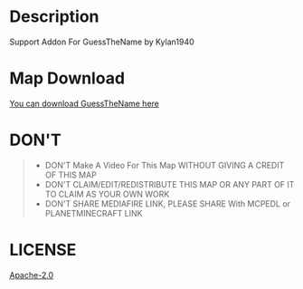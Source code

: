 # Description
Support Addon For GuessTheName by Kylan1940

# Map Download
[You can download GuessTheName here](https://www.planetminecraft.com/project/minecraft-trivia-guess-the-name-6226833/)

# DON'T
>- DON'T Make A Video For This Map WITHOUT GIVING A CREDIT OF THIS MAP
>- DON'T CLAIM/EDIT/REDISTRIBUTE THIS MAP OR ANY PART OF IT TO CLAIM AS YOUR OWN WORK
>- DON'T SHARE MEDIAFIRE LINK, PLEASE SHARE With MCPEDL or PLANETMINECRAFT LINK

# LICENSE
[Apache-2.0](https://github.com/Kylan1940/MinecraftAddon/blob/main/LICENSE)